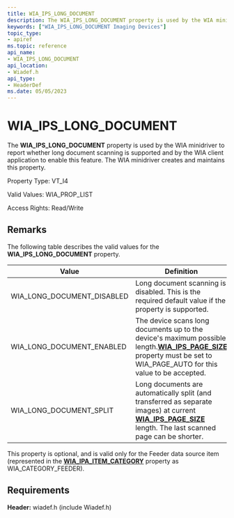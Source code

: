 ```yaml
---
title: WIA_IPS_LONG_DOCUMENT
description: The WIA_IPS_LONG_DOCUMENT property is used by the WIA minidriver to report whether long document scanning is supported and by the WIA client application to enable this feature. The WIA minidriver creates and maintains this property.
keywords: ["WIA_IPS_LONG_DOCUMENT Imaging Devices"]
topic_type:
- apiref
ms.topic: reference
api_name:
- WIA_IPS_LONG_DOCUMENT
api_location:
- Wiadef.h
api_type:
- HeaderDef
ms.date: 05/05/2023
---
```


# WIA_IPS_LONG_DOCUMENT

The **WIA_IPS_LONG_DOCUMENT** property is used by the WIA minidriver to report whether long document scanning is supported and by the WIA client application to enable this feature. The WIA minidriver creates and maintains this property.

Property Type: VT_I4

Valid Values: WIA_PROP_LIST

Access Rights: Read/Write

## Remarks

The following table describes the valid values for the **WIA_IPS_LONG_DOCUMENT** property.

| Value | Definition |
|--|--|
| WIA_LONG_DOCUMENT_DISABLED | Long document scanning is disabled. This is the required default value if the property is supported. |
| WIA_LONG_DOCUMENT_ENABLED | The device scans long documents up to the device's maximum possible length.[**WIA_IPS_PAGE_SIZE**](wia-ips-page-size.md) property must be set to WIA_PAGE_AUTO for this value to be accepted. |
| WIA_LONG_DOCUMENT_SPLIT | Long documents are automatically split (and transferred as separate images) at current [**WIA_IPS_PAGE_SIZE**](wia-ips-page-size.md) length. The last scanned page can be shorter. |

This property is optional, and is valid only for the Feeder data source item (represented in the [**WIA_IPA_ITEM_CATEGORY**](wia-ipa-item-category.md) property as WIA_CATEGORY_FEEDER).

## Requirements

**Header:** wiadef.h (include Wiadef.h)
